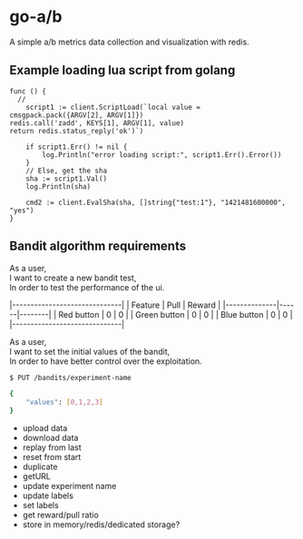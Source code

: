 # go-a/b

A simple a/b metrics data collection and visualization with redis.

## Example loading lua script from golang

```golang
func () {
  //
	script1 := client.ScriptLoad(`local value = cmsgpack.pack({ARGV[2], ARGV[1]})
redis.call('zadd', KEYS[1], ARGV[1], value)
return redis.status_reply('ok')`)

	if script1.Err() != nil {
		log.Println("error loading script:", script1.Err().Error())
	}
	// Else, get the sha
	sha := script1.Val()
	log.Println(sha)

	cmd2 := client.EvalSha(sha, []string{"test:1"}, "1421481600000", "yes")
}
```


## Bandit algorithm requirements


As a user, <br>
I want to create a new bandit test, <br>
In order to test the performance of the ui.

|------------------------------|
| Feature      | Pull | Reward |
|--------------|------|--------|
| Red button   | 0    | 0      |
| Green button | 0    | 0      |
| Blue button  | 0    | 0      |
|------------------------------|

As a user, <br>
I want to set the initial values of the bandit, <br>
In order to have better control over the exploitation.

```bash
$ PUT /bandits/experiment-name

{
	"values": [0,1,2,3]
}
```

- upload data 
- download data
- replay from last
- reset from start
- duplicate
- getURL
- update experiment name
- update labels
- set labels
- get reward/pull ratio
- store in memory/redis/dedicated storage?